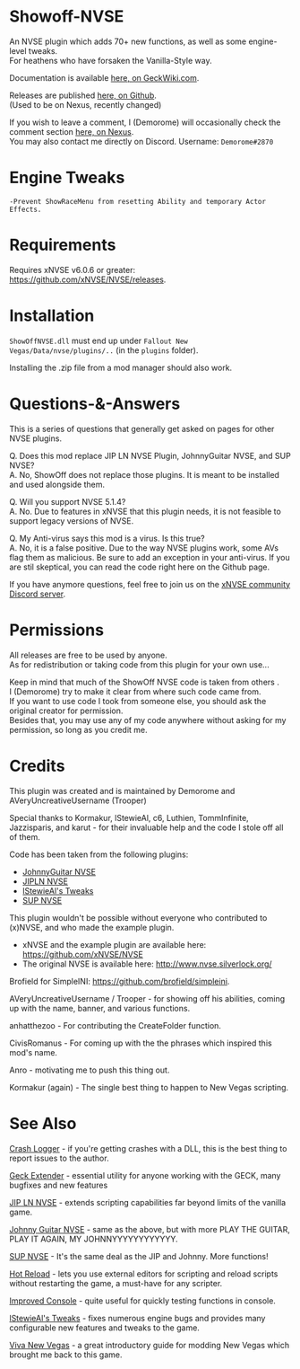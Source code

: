 # Showoff-NVSE
An NVSE plugin which adds 70+ new functions, as well as some engine-level tweaks.\
For heathens who have forsaken the Vanilla-Style way. 

Documentation is available [here, on GeckWiki.com](https://geckwiki.com/index.php?title=Category:Functions_(ShowOff_NVSE)).

Releases are published [here, on Github](https://github.com/Demorome/Showoff-NVSE/releases).\
(Used to be on Nexus, recently changed)

If you wish to leave a comment, I (Demorome) will occasionally check the comment section [here, on Nexus](https://www.nexusmods.com/newvegas/mods/72541?tab=posts).\
You may also contact me directly on Discord. Username: `Demorome#2870`


# Engine Tweaks

    -Prevent ShowRaceMenu from resetting Ability and temporary Actor Effects.


# Requirements
Requires xNVSE v6.0.6 or greater: https://github.com/xNVSE/NVSE/releases.


# Installation
`ShowOffNVSE.dll` must end up under `Fallout New Vegas/Data/nvse/plugins/..` (in the `plugins` folder).

Installing the .zip file from a mod manager should also work.


# Questions-&-Answers

This is a series of questions that generally get asked on pages for other NVSE plugins.

Q. Does this mod replace JIP LN NVSE Plugin, JohnnyGuitar NVSE, and SUP NVSE?\
A. No, ShowOff does not replace those plugins. It is meant to be installed and used alongside them.

Q. Will you support NVSE 5.1.4?\
A. No. Due to features in xNVSE that this plugin needs, it is not feasible to support legacy versions of NVSE.

Q. My Anti-virus says this mod is a virus. Is this true?\
A. No, it is a false positive. Due to the way NVSE plugins work, some AVs flag them as malicious. Be sure to add an exception in your anti-virus. If you are stil skeptical, you can read the code right here on the Github page. 

If you have anymore questions, feel free to join us on the [xNVSE community Discord server](https://discord.com/invite/EebN93s). 

# Permissions
All releases are free to be used by anyone.\
As for redistribution or taking code from this plugin for your own use...

Keep in mind that much of the ShowOff NVSE code is taken from others .\
I (Demorome) try to make it clear from where such code came from.\
If you want to use code I took from someone else, you should ask the original creator for permission.\
Besides that, you may use any of my code anywhere without asking for my permission, so long as you credit me.

# Credits
This plugin was created and is maintained by Demorome and AVeryUncreativeUsername (Trooper)

Special thanks to Kormakur, lStewieAl, c6, Luthien, TommInfinite, Jazzisparis, and karut - for their invaluable help and the code I stole off all of them.

Code has been taken from the following plugins:
* [JohnnyGuitar NVSE](https://www.nexusmods.com/newvegas/mods/66927)
* [JIPLN NVSE](https://www.nexusmods.com/newvegas/mods/58277) 
* [lStewieAl's Tweaks](https://www.nexusmods.com/newvegas/mods/66347)
* [SUP NVSE](https://www.nexusmods.com/newvegas/mods/71878)

This plugin wouldn't be possible without everyone who contributed to (x)NVSE, and who made the example plugin.

* xNVSE and the example plugin are available here: https://github.com/xNVSE/NVSE
* The original NVSE is available here: http://www.nvse.silverlock.org/

Brofield for SimpleINI: https://github.com/brofield/simpleini.

AVeryUncreativeUsername / Trooper - for showing off his abilities,  coming up with the name, banner, and various functions.

anhatthezoo - For contributing the CreateFolder function.

CivisRomanus - For coming up with the the phrases which inspired this mod's name. 

Anro - motivating me to push this thing out.

Kormakur (again) - The single best thing to happen to New Vegas scripting.

# See Also
[Crash Logger](https://www.nexusmods.com/newvegas/mods/72317) - if you're getting crashes with a DLL, this is the best thing to report issues to the author.

[Geck Extender](https://www.nexusmods.com/newvegas/mods/64888) - essential utility for anyone working with the GECK, many bugfixes and new features

[JIP LN NVSE](https://www.nexusmods.com/newvegas/mods/58277) - extends scripting capabilities far beyond limits of the vanilla game.

[Johnny Guitar NVSE](https://www.nexusmods.com/newvegas/mods/66927) - same as the above, but with more PLAY THE GUITAR, PLAY IT AGAIN, MY JOHNNYYYYYYYYYYYY.

[SUP NVSE](https://www.nexusmods.com/newvegas/mods/71878) - It's the same deal as the JIP and Johnny. More functions!

[Hot Reload](https://www.nexusmods.com/newvegas/mods/70962) - lets you use external editors for scripting and reload scripts without restarting the game, a must-have for any scripter.

[Improved Console](https://www.nexusmods.com/newvegas/mods/70801) - quite useful for quickly testing functions in console.

[lStewieAl's Tweaks](https://www.nexusmods.com/newvegas/mods/66347) - fixes numerous engine bugs and provides many configurable new features and tweaks to the game.

[Viva New Vegas](https://vivanewvegas.github.io/intro.html) - a great introductory guide for modding New Vegas which brought me back to this game.
